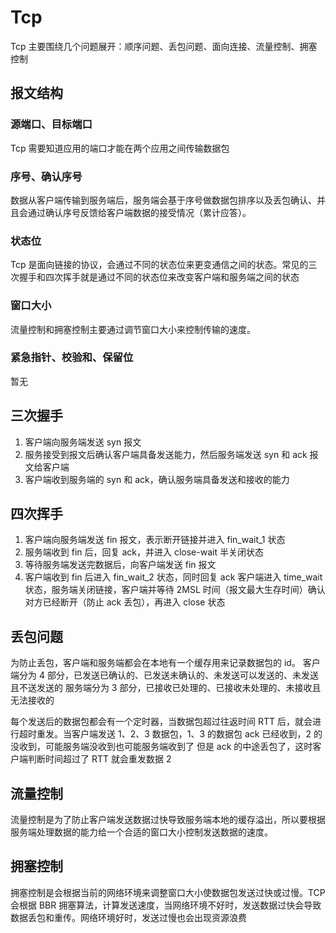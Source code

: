 # Tcp

Tcp 主要围绕几个问题展开：顺序问题、丢包问题、面向连接、流量控制、拥塞控制

## 报文结构

### 源端口、目标端口

Tcp 需要知道应用的端口才能在两个应用之间传输数据包

### 序号、确认序号

数据从客户端传输到服务端后，服务端会基于序号做数据包排序以及丢包确认、并且会通过确认序号反馈给客户端数据的接受情况（累计应答）。

### 状态位

Tcp 是面向链接的协议，会通过不同的状态位来更变通信之间的状态。常见的三次握手和四次挥手就是通过不同的状态位来改变客户端和服务端之间的状态

### 窗口大小

流量控制和拥塞控制主要通过调节窗口大小来控制传输的速度。

### 紧急指针、校验和、保留位

暂无

## 三次握手

1. 客户端向服务端发送 syn 报文
2. 服务接受到报文后确认客户端具备发送能力，然后服务端发送 syn 和 ack 报文给客户端
3. 客户端收到服务端的 syn 和 ack，确认服务端具备发送和接收的能力

## 四次挥手

1. 客户端向服务端发送 fin 报文，表示断开链接并进入 fin_wait_1 状态
2. 服务端收到 fin 后，回复 ack，并进入 close-wait 半关闭状态
3. 等待服务端发送完数据后，向客户端发送 fin 报文
4. 客户端收到 fin 后进入 fin_wait_2 状态，同时回复 ack 客户端进入 time_wait 状态，服务端关闭链接，客户端并等待 2MSL 时间（报文最大生存时间）确认对方已经断开（防止 ack 丢包），再进入 close 状态

## 丢包问题

为防止丢包，客户端和服务端都会在本地有一个缓存用来记录数据包的 id。
客户端分为 4 部分，已发送已确认的、已发送未确认的、未发送可以发送的、未发送且不送发送的
服务端分为 3 部分，已接收已处理的、已接收未处理的、未接收且无法接收的

每个发送后的数据包都会有一个定时器，当数据包超过往返时间 RTT 后，就会进行超时重发。当客户端发送 1、2、3 数据包，1、3 的数据包 ack 已经收到，2 的没收到，可能服务端没收到也可能服务端收到了
但是 ack 的中途丢包了，这时客户端判断时间超过了 RTT 就会重发数据 2

## 流量控制

流量控制是为了防止客户端发送数据过快导致服务端本地的缓存溢出，所以要根据服务端处理数据的能力给一个合适的窗口大小控制发送数据的速度。

## 拥塞控制

拥塞控制是会根据当前的网络环境来调整窗口大小使数据包发送过快或过慢。TCP 会根据 BBR 拥塞算法，计算发送速度，当网络环境不好时，发送数据过快会导致数据丢包和重传。网络环境好时，发送过慢也会出现资源浪费

<!-- 三元 TCP 协议

https://mp.weixin.qq.com/s?__biz=MzU0MTU4OTU2MA==&mid=2247484019&idx=1&sn=894987da801df6777e03becb333c1652&chksm=fb26eb24cc51623247d304800f76a385fcfe27f78b3c205ff90fcdc1386d191dc7ad49198fab&scene=21#wechat_redirect -->
